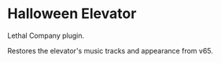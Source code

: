 # Halloween Elevator
Lethal Company plugin.

Restores the elevator's music tracks and appearance from v65.
